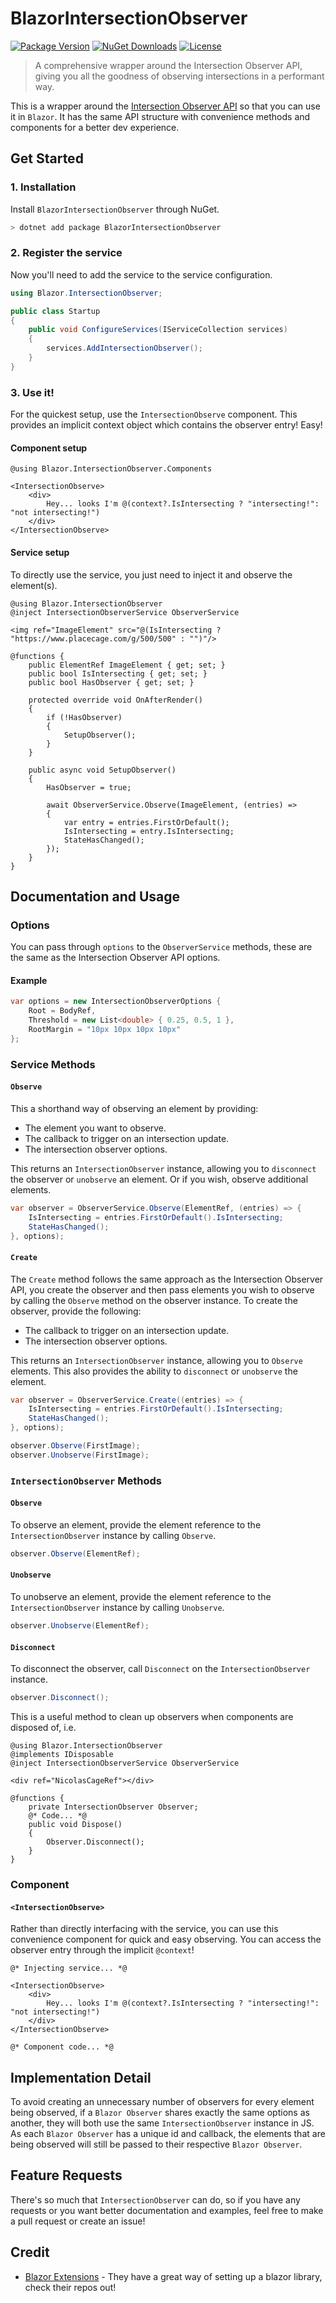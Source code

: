 # BlazorIntersectionObserver

[![Package Version](https://img.shields.io/nuget/v/BlazorIntersectionObserver.svg)](https://www.nuget.org/packages/BlazorIntersectionObserver)
[![NuGet Downloads](https://img.shields.io/nuget/dt/BlazorIntersectionObserver.svg)](https://www.nuget.org/packages/BlazorIntersectionObserver)
[![License](https://img.shields.io/github/license/ljbc1994/BlazorIntersectionObserver.svg)](https://github.com/ljbc1994/BlazorIntersectionObserver/blob/master/LICENCE)

> A comprehensive wrapper around the Intersection Observer API, giving you all the goodness of observing intersections in a performant way.

This is a wrapper around the [Intersection Observer API](https://developer.mozilla.org/en-US/docs/Web/API/Intersection_Observer_API) so that you can use it in `Blazor`. It has the same API structure with convenience methods and components for a better dev experience.

## Get Started

### 1. Installation

Install `BlazorIntersectionObserver` through NuGet.

```bash
> dotnet add package BlazorIntersectionObserver
```

### 2. Register the service

Now you'll need to add the service to the service configuration.

```cs
using Blazor.IntersectionObserver;

public class Startup
{
    public void ConfigureServices(IServiceCollection services)
    {
        services.AddIntersectionObserver();
    }
}
```

### 3. Use it!

For the quickest setup, use the `IntersectionObserve` component. This provides an implicit context
object which contains the observer entry! Easy!

#### Component setup

```razor
@using Blazor.IntersectionObserver.Components

<IntersectionObserve>
    <div>
        Hey... looks I'm @(context?.IsIntersecting ? "intersecting!": "not intersecting!")
    </div>
</IntersectionObserve>
```

#### Service setup

To directly use the service, you just need to inject it and observe the element(s).

```razor
@using Blazor.IntersectionObserver
@inject IntersectionObserverService ObserverService

<img ref="ImageElement" src="@(IsIntersecting ? "https://www.placecage.com/g/500/500" : "")"/>

@functions {
    public ElementRef ImageElement { get; set; }
    public bool IsIntersecting { get; set; }
    public bool HasObserver { get; set; }
    
    protected override void OnAfterRender() 
    {
        if (!HasObserver) 
        {
            SetupObserver();
        }
    }

    public async void SetupObserver()
    {
        HasObserver = true;

        await ObserverService.Observe(ImageElement, (entries) =>
        {
            var entry = entries.FirstOrDefault();
            IsIntersecting = entry.IsIntersecting;
            StateHasChanged();
        });
    }
}
```

## Documentation and Usage

### Options

You can pass through `options` to the `ObserverService` methods, these are the same as the Intersection Observer API options.

#### Example

```cs
var options = new IntersectionObserverOptions {
    Root = BodyRef, 
    Threshold = new List<double> { 0.25, 0.5, 1 },
    RootMargin = "10px 10px 10px 10px"
};
```

### Service Methods

#### `Observe`

This a shorthand way of observing an element by providing:
- The element you want to observe.
- The callback to trigger on an intersection update.
- The intersection observer options.

This returns an `IntersectionObserver` instance, allowing you to `disconnect` the observer or `unobserve` an element. Or if you wish, observe additional elements.

```cs
var observer = ObserverService.Observe(ElementRef, (entries) => {
    IsIntersecting = entries.FirstOrDefault().IsIntersecting;
    StateHasChanged();
}, options);
```

#### `Create`

The `Create` method follows the same approach as the Intersection Observer API, you create the observer and then pass elements you wish to observe by calling the `Observe` method on the observer instance. To create the observer, provide the following:

- The callback to trigger on an intersection update.
- The intersection observer options.

This returns an `IntersectionObserver` instance, allowing you to `Observe` elements. This also provides the ability to `disconnect` or `unobserve` the element.

```cs
var observer = ObserverService.Create((entries) => {
    IsIntersecting = entries.FirstOrDefault().IsIntersecting;
    StateHasChanged();
}, options);

observer.Observe(FirstImage);
observer.Unobserve(FirstImage);
```

### `IntersectionObserver` Methods

#### `Observe` 

To observe an element, provide the element reference to the `IntersectionObserver` instance by calling `Observe`.

```cs
observer.Observe(ElementRef);
```

#### `Unobserve`
To unobserve an element, provide the element reference to the `IntersectionObserver` instance by calling `Unobserve`.

```cs
observer.Unobserve(ElementRef);
```

#### `Disconnect`
To disconnect the observer, call `Disconnect` on the `IntersectionObserver` instance.

```cs
observer.Disconnect();
```

This is a useful method to clean up observers when components are disposed of, i.e.

```razor
@using Blazor.IntersectionObserver
@implements IDisposable
@inject IntersectionObserverService ObserverService

<div ref="NicolasCageRef"></div>

@functions {
    private IntersectionObserver Observer;
    @* Code... *@
    public void Dispose()
    {
        Observer.Disconnect();
    }
}

```

### Component

#### `<IntersectionObserve>`

Rather than directly interfacing with the service, you can use this convenience component for quick and easy observing. You can access the observer entry through the implicit `@context`!

```razor
@* Injecting service... *@

<IntersectionObserve>
    <div>
        Hey... looks I'm @(context?.IsIntersecting ? "intersecting!": "not intersecting!")
    </div>
</IntersectionObserve>

@* Component code... *@
```

## Implementation Detail
To avoid creating an unnecessary number of observers for every element being observed, if a `Blazor Observer` shares exactly the same options as another, they will both use the same `IntersectionObserver` instance in JS. As each `Blazor Observer` has a unique id and callback, the elements that are being observed will still be passed to their respective `Blazor Observer`.

## Feature Requests
There's so much that `IntersectionObserver` can do, so if you have any requests or you want better documentation and examples, feel free to make a pull request or create an issue!

## Credit

- [Blazor Extensions](https://github.com/BlazorExtensions) - They have a great way of setting up a blazor library, check their repos out!






